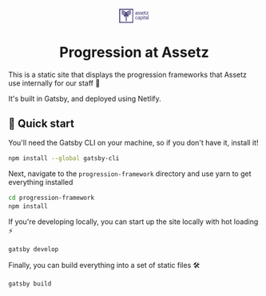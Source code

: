 <p align="center">
  <a href="https://www.assetscapital.com">
    <img alt="Assetz favicon" src="./src/images/favicon.png" width="60" />
  </a>
</p>
<h1 align="center">
    Progression at Assetz
</h1>

This is a static site that displays the progression frameworks that Assetz use internally for our staff 🙌

It's built in Gatsby, and deployed using Netlify.

## 🚀 Quick start

You'll need the Gatsby CLI on your machine, so if you don't have it, install it!
``` sh
npm install --global gatsby-cli
```

Next, navigate to the `progression-framework` directory and use yarn to get everything installed

``` sh
cd progression-framework
npm install
```

If you're developing locally, you can start up the site locally with hot loading ⚡
``` sh
gatsby develop
```

Finally, you can build everything into a set of static files 🛠️
``` sh
gatsby build
```
